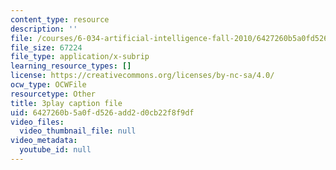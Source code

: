 ```yaml
---
content_type: resource
description: ''
file: /courses/6-034-artificial-intelligence-fall-2010/6427260b5a0fd526add2d0cb22f8f9df_l-tzjenXrvI.srt
file_size: 67224
file_type: application/x-subrip
learning_resource_types: []
license: https://creativecommons.org/licenses/by-nc-sa/4.0/
ocw_type: OCWFile
resourcetype: Other
title: 3play caption file
uid: 6427260b-5a0f-d526-add2-d0cb22f8f9df
video_files:
  video_thumbnail_file: null
video_metadata:
  youtube_id: null
---
```

